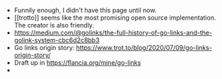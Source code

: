 - Funnily enough, I didn't have this page until now.
- [[trotto]] seems like the most promising open source implementation. The creator is also friendly.
- https://medium.com/@golinks/the-full-history-of-go-links-and-the-golink-system-cbc6d2c8bb3 
- Go links origin story: https://www.trot.to/blog/2020/07/09/go-links-origin-story/
- Draft up in https://flancia.org/mine/go-links
- 
